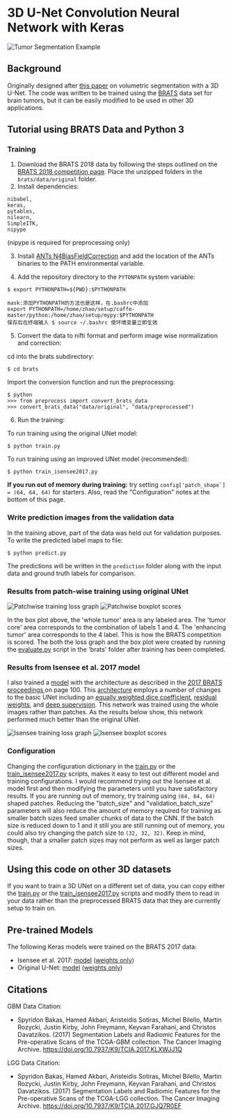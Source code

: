 # 3D U-Net Convolution Neural Network with Keras
![Tumor Segmentation Example](doc/tumor_segmentation_illusatration.gif)
## Background
Originally designed after [this paper](http://lmb.informatik.uni-freiburg.de/Publications/2016/CABR16/cicek16miccai.pdf) on 
volumetric segmentation with a 3D U-Net.
The code was written to be trained using the 
[BRATS](http://www.med.upenn.edu/sbia/brats2017.html) data set for brain tumors, but it can
be easily modified to be used in other 3D applications. 

## Tutorial using BRATS Data and Python 3
### Training
1. Download the BRATS 2018 data by following the steps outlined on the [BRATS 2018 competition page](https://www.med.upenn.edu/sbia/brats2018/registration.html). Place the unzipped folders in the 
```brats/data/original``` folder.
2. Install dependencies: 
```
nibabel,
keras,
pytables,
nilearn,
SimpleITK,
nipype
```
(nipype is required for preprocessing only) 

3. Install [ANTs N4BiasFieldCorrection](https://github.com/stnava/ANTs/releases) and add the location of the ANTs 
binaries to the PATH environmental variable.

4. Add the repository directory to the ```PYTONPATH``` system variable:
```
$ export PYTHONPATH=${PWD}:$PYTHONPATH
```
```
mask:添加PYTHONPATH的方法也是这样，在.bashrc中添加
export PYTHONPATH=/home/zhao/setup/caffe-master/python:/home/zhao/setup/mypy:$PYTHONPATH 
保存后在终端输入 $ source ~/.bashrc 使环境变量立即生效
```

5. Convert the data to nifti format and perform image wise normalization and correction:

cd into the brats subdirectory:
```
$ cd brats
```
Import the conversion function and run the preprocessing:
```
$ python
>>> from preprocess import convert_brats_data
>>> convert_brats_data("data/original", "data/preprocessed")
```
6. Run the training:

To run training using the original UNet model:
```
$ python train.py
```

To run training using an improved UNet model (recommended): 
```
$ python train_isensee2017.py
```
**If you run out of memory during training:** try setting 
```config['patch_shape`] = (64, 64, 64)``` for starters. 
Also, read the "Configuration" notes at the bottom of this page.

### Write prediction images from the validation data
In the training above, part of the data was held out for validation purposes. 
To write the predicted label maps to file:
```
$ python predict.py
```
The predictions will be written in the ```prediction``` folder along with the input data and ground truth labels for 
comparison.

### Results from patch-wise training using original UNet
![Patchwise training loss graph
](doc/brats_64cubedpatch_loss_graph.png)
![Patchwise boxplot scores
](doc/brats_64cubedpatch_validation_scores_boxplot.png)

In the box plot above, the 'whole tumor' area is any labeled area. The 'tumor core' area corresponds to the combination
of labels 1 and 4. The 'enhancing tumor' area corresponds to the 4 label. This is how the BRATS competition is scored.
The both the loss graph and the box plot were created by running the 
[evaluate.py](brats/evaluate.py) script in the 'brats' 
folder after training has been completed.

### Results from Isensee et al. 2017 model
I also trained a [model](unet3d/model/isensee2017.py) with the architecture as described in the [2017 BRATS proceedings
](https://www.cbica.upenn.edu/sbia/Spyridon.Bakas/MICCAI_BraTS/MICCAI_BraTS_2017_proceedings_shortPapers.pdf) 
on page 100. This [architecture](doc/isensee2017.png) employs a number of changes to the basic UNet including an 
[equally weighted dice coefficient](unet3d/metrics.py#L17), 
[residual weights](https://wiki.tum.de/display/lfdv/Deep+Residual+Networks), 
and [deep supervision](https://arxiv.org/pdf/1409.5185.pdf). 
This network was trained using the whole images rather than patches. 
As the results below show, this network performed much better than the original UNet. 

![Isensee training loss graph
](doc/isensee_2017_loss_graph.png)
![Isensee boxplot scores
](doc/isensee_2017_scores_boxplot.png)

### Configuration
Changing the configuration dictionary in the [train.py](brats/train.py) or the 
[train_isensee2017.py](brats/train_isensee2017.py) scripts, makes it easy to test out different model and
training configurations.
I would recommend trying out the Isensee et al. model first and then modifying the parameters until you have satisfactory 
results. 
If you are running out of memory, try training using ```(64, 64, 64)``` shaped patches. 
Reducing the "batch_size" and "validation_batch_size" parameters will also reduce the amount of memory required for 
training as smaller batch sizes feed smaller chunks of data to the CNN. 
If the batch size is reduced down to 1 and it still you are still running 
out of memory, you could also try changing the patch size to ```(32, 32, 32)```. 
Keep in mind, though, that a smaller patch sizes may not perform as well as larger patch sizes.

## Using this code on other 3D datasets
If you want to train a 3D UNet on a different set of data, you can copy either the [train.py](brats/train.py) or the 
[train_isensee2017.py](brats/train_isensee2017.py) scripts and modify them to 
read in your data rather than the preprocessed BRATS data that they are currently setup to train on.

## Pre-trained Models
The following Keras models were trained on the BRATS 2017 data:
* Isensee et al. 2017: 
[model](https://www.dropbox.com/s/tgr0chjbj5oz2f7/isensee_2017_model.h5?dl=1)
([weights only](https://www.dropbox.com/s/0hp9p1e8db92fq8/isensee_2017_weights.h5?dl=1))
* Original U-Net: 
[model](https://www.dropbox.com/s/m99rqxunx0kmzn7/tumor_segmentation_model.h5?dl=1)
([weights only](https://www.dropbox.com/s/p9g3j9zm9btp8n0/tumor_segmentation_weights.h5?dl=1))

## Citations
GBM Data Citation:
 * Spyridon Bakas, Hamed Akbari, Aristeidis Sotiras, Michel Bilello, Martin Rozycki, Justin Kirby, John Freymann, Keyvan Farahani, and Christos Davatzikos. (2017) Segmentation Labels and Radiomic Features for the Pre-operative Scans of the TCGA-GBM collection. The Cancer Imaging Archive. https://doi.org/10.7937/K9/TCIA.2017.KLXWJJ1Q

LGG Data Citation:
 * Spyridon Bakas, Hamed Akbari, Aristeidis Sotiras, Michel Bilello, Martin Rozycki, Justin Kirby, John Freymann, Keyvan Farahani, and Christos Davatzikos. (2017) Segmentation Labels and Radiomic Features for the Pre-operative Scans of the TCGA-LGG collection. The Cancer Imaging Archive. https://doi.org/10.7937/K9/TCIA.2017.GJQ7R0EF
